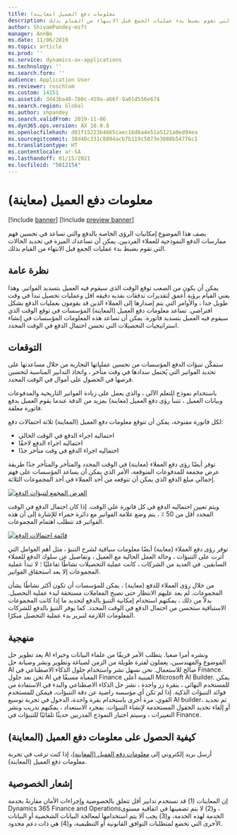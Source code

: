 ```yaml
---
title: معلومات دفع العميل (معاينة)
description: يصف هذا الموضوع إمكانيات الرؤى الخاصة بالدفع والتي تساعد في تحسين فهم ممارسات الدفع النموذجية للعملاء الفرديين. يمكن أن تساعدك الميزة في تحديد الحالات التي تقوم بضبط بدء عمليات الجمع قبل الانتهاء من القيام بذلك.
author: ShivamPandey-msft
manager: AnnBe
ms.date: 11/06/2019
ms.topic: article
ms.prod: ''
ms.service: dynamics-ax-applications
ms.technology: ''
ms.search.form: ''
audience: Application User
ms.reviewer: roschlom
ms.custom: 14151
ms.assetid: 3d43ba40-780c-459a-a66f-9a01d556e674
ms.search.region: Global
ms.author: shpandey
ms.search.validFrom: 2019-11-06
ms.dyn365.ops.version: AX 10.0.8
ms.openlocfilehash: d01f15223b4665caec16d6a4e51a5121a0ed94ea
ms.sourcegitcommit: 38d40c331c8894acb7b119c5073e3088b54776c1
ms.translationtype: HT
ms.contentlocale: ar-SA
ms.lasthandoff: 01/15/2021
ms.locfileid: "5012154"
---
```

# <a name="customer-payment-insights-preview"></a>معلومات دفع العميل (معاينة)

[!include [banner](../includes/banner.md)]
[!include [preview banner](../includes/preview-banner.md)]

يصف هذا الموضوع إمكانيات الرؤى الخاصة بالدفع والتي تساعد في تحسين فهم ممارسات الدفع النموذجية للعملاء الفرديين. يمكن أن تساعدك الميزة في تحديد الحالات التي تقوم بضبط بدء عمليات الجمع قبل الانتهاء من القيام بذلك. 

## <a name="overview"></a>نظرة عامة

يمكن أن يكون من الصعب توقع الوقت الذي سيقوم فيه العميل بتسديد الفواتير. وهذا يعني القيام برؤية أعمق لتقديرات تدفقات نقديه دقيقه اقل وعمليات تحصيل تبدا في وقت طويل جدا ، والأوامر التي يتم إصدارها إلى العملاء الذين قد يقومون بعمليات الدفع بشكل افتراضي. تساعد معلومات دفع العميل (المعاينة) المؤسسات في توقع الوقت الذي سيقوم فيه العميل بتسديد فاتورة. يمكن أن تساعد هذه المعلومات المؤسسات في إنشاء استراتيجيات التحصيلات التي تحسن احتمال الدفع في الوقت المحدد. 

## <a name="predictions"></a>التوقعات

ستمكّن تنبؤات الدفع المؤسسات من تحسين عملياتها التجارية من خلال مساعدتها على تحديد الفواتير التي يُحتمل سدادها في وقت متأخر ، واتخاذ التدابير المناسبة لتحسين فرصها في الحصول على أموال في الوقت المحدد.

باستخدام نموذج للتعلم الآلي ، والذي يعمل على زيادة الفواتير التاريخية والمدفوعات وبيانات العميل ، تتنبأ رؤى دفع العميل (معاينة) بمزيد من الدقة عندما يقوم العميل بدفع فاتورة معلقة.

لكل فاتورة مفتوحة، يمكن أن تتوقع معلومات دفع العميل (المعاينة) ثلاثة احتمالات دفع:

-   احتماليه اجراء الدفع في الوقت الحالي 
-   احتماليه اجراء الدفع لاحقًا
-   احتماليه اجراء الدفع في وقت متأخر جدًا

توفر أيضًا رؤى دفع العملاء (معاينة) في الوقت المحدد والمتأخر والمتأخر جدًا طريقة عرض مجمعة للمدفوعات المتوقعة، الأمر الذي يمكن أن يساعد المؤسسات على فهم إجمالي مبلغ الدفع الذي يمكن أن تتوقعه من أحد العملاء في أحد المجموعات الثلاثة.

[![العرض المجمع لتنبؤات الدفع](./media/graphic-payment-reports.png)](./media/graphic-payment-reports.png)

ويتم تعيين احتماليه الدفع في كل فاتورة علي الوقت. إذا كان احتمال الدفع في الوقت المحدد أقل من 50 ٪ ، يتم وضع علامة الفواتير مع دائرة حمراء للإشارة إلى أن هذه الفواتير قد تتطلب اهتمام المجموعات. 

[![قائمة احتمالات الدفع](./media/customer-pymnt-probability-list.png)](./media/customer-pymnt-probability-list.png)

توفر رؤى دفع العملاء (معاينة) أيضًا معلومات سياقية لشرح التنبؤ ، مثل أهم العوامل التي أثرت على التنبؤات ، وحالة العمل الحالية مع العميل ، وتفاصيل عن سلوك الدفع للعملاء السابقين. في العديد من الشركات ، كانت عملية التحصيلات نشاطًا تفاعليًا ؛ لا تبدأ عملية المجموعات إلا بعد استحقاق الفواتير. 

من خلال رؤى العملاء للدفع (معاينة) ، يمكن للمؤسسات أن تكون أكثر نشاطًا بشأن المجموعات. لم يعد عليهم الانتظار حتى تصبح المعاملات مستحقة لبدء عملية التحصيل. بدلاً من ذلك ، يمكنهم استخدام إمكانية التنبؤ بالدفع لتحديد ما إذا كانت المجموعات الاستباقية ستحسن من احتمال الدفع في الوقت المحدد. كما يوفر التنبؤ بالدفع للشركات المعلومات اللازمة لتبرير بدء عملية التحصيل مبكرًا.

## <a name="methodology"></a>منهجية

يعد تطوير حل AI ونشره أمرا صعبا. يتطلب الأمر فريقًا من علماء البيانات وخبراء الموضوع والمهندسين، يعملون لفترة طويلة من الزمن لصياغة وتطوير ونشر وصيانة حل AI صالح للاستعمال. نحن نسهل نشر واستخدام حلول الذكاء الاصطناعي في Finance. نحن نعد حلول AI المعبأة مسبقًا في Finance المبنية أعلى Microsoft AI Builder. يمكن للمستخدم النهائي ، بنقرة زر واحدة ، نشر حل الذكاء الاصطناعي والبدء في الاستفادة من فوائد التنبؤات الذكية. إذا لم تكن أي مؤسسة راضية عن دقة التنبؤات، فيمكن للمستخدم القوي، مرة أخرى باستخدام نقرة واحدة، الدخول في تجربة توسيع AI builder، ثم تحديد أو إلغاء تحديد الحقول المستخدمة لإنشاء التنبؤات. بمجرد الاستعداد ، يمكنهم تدريب ونشر التغييرات ، وسيتم اختيار النموذج المدربين حديثًا تلقائيًا للتنبؤات في Finance.

## <a name="how-to-get-customer-payment-insights-preview"></a>كيفية الحصول على معلومات دفع العميل (المعاينة)

أرسل بريد إلكتروني إلى [معلومات دفع العميل (المعاينة)](mailto:fiap@microsoft.com)، إذا كنت ترغب في تجربة معلومات دفع العميل (المعاينة).

## <a name="privacy-notice"></a>إشعار الخصوصية

إن المعاينات (1) قد تستخدم تدابير أقل تتعلق بالخصوصية وإجراءات الأمان مقارنةً بخدمة Dynamics 365 Finance and Operations‏، و(2) لا يتم تضمينها في اتفاقية مستوى الخدمة لهذه الخدمة، و(3) يجب ألا يتم استخدامها لمعالجة البيانات الشخصية أو البيانات الأخرى التي تخضع لمتطلبات التوافق القانونية أو التنظيمية، و(4) هي ذات دعم محدود.


